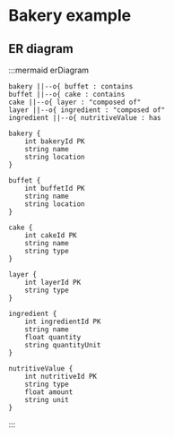 <!--

-->

# Bakery example

## ER diagram

:::mermaid
erDiagram

    bakery ||--o{ buffet : contains
    buffet ||--o{ cake : contains
    cake ||--o{ layer : "composed of"
    layer ||--o{ ingredient : "composed of"
    ingredient ||--o{ nutritiveValue : has

    bakery {
        int bakeryId PK
        string name
        string location
    }

    buffet {
        int buffetId PK
        string name
        string location
    }

    cake {
        int cakeId PK
        string name
        string type
    }

    layer {
        int layerId PK
        string type
    }

    ingredient {
        int ingredientId PK
        string name
        float quantity
        string quantityUnit
    }

    nutritiveValue {
        int nutritiveId PK
        string type
        float amount
        string unit
    }

:::
